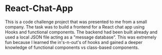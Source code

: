 # React-Chat-App
This is a code challenge project that was presented to me from a small company. The task was to build a frontend for a React chat app using Hooks and functional components. The backend had been built already and used a local JSON file acting as a "message database". This was extremely fun because I learned the in's-n-out's of hooks and gained a deeper knowledge of functional components vs class-based components. 
